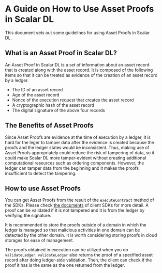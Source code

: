 # A Guide on How to Use Asset Proofs in Scalar DL

This document sets out some guidelines for using Asset Proofs in Scalar DL.

## What is an Asset Proof in Scalar DL?

An Asset Proof in Scalar DL is a set of information about an asset record that is created along with the asset record. It is composed of the following items so that it can be treated as evidence of the creation of an asset record by a ledger.

- The ID of an asset record
- Age of the asset record
- Nonce of the execution request that creates the asset record
- A cryptographic hash of the asset record
- The digital signature of the above four records 

## The Benefits of Asset Proofs

Since Asset Proofs are evidence at the time of execution by a ledger, it is hard for the leger to tamper data after the evidence is created because the proofs and the ledger states would be inconsistent.
Thus, making use of Asset Proofs appropriately could reduce the risk of tampering of data, so it could make Scalar DL more tamper-evident without creating additional computational resources such as ordering components.
However, the ledger can tamper data from the beginning and it makes the proofs insufficient to detect the tampering.

## How to use Asset Proofs

You can get Asset Proofs from the result of the `executeContract` method of the SDKs. Please check [the documents](https://github.com/scalar-labs/scalardl#client-sdks) of client SDKs for more detail.
A proof can be validated if it is not tampered and it is from the ledger by verifying the signature.

It is recommended to store the proofs outside of a domain in which the ledger is managed so that malicious activities in one domain can be detected by the other domain.
It is worth considering storing proofs in cloud storages for ease of management.

The proofs obtained in execution can be utilized when you do `validateLedger`.
`validateLedger` also returns the proof of a specified asset record after doing ledger-side validation.
Then, the client can check if the proof it has is the same as the one returned from the ledger.
